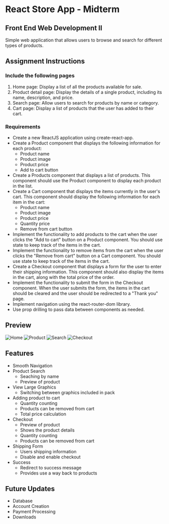 # React Store App - Midterm

## Front End Web Development II

Simple web application that allows users to browse and search for different types of products.
## Assignment Instructions
### Include the following pages
1. Home page: Display a list of all the products available for sale.
2. Product detail page: Display the details of a single product, including its name, description, and price.
3. Search page: Allow users to search for products by name or category.
4. Cart page: Display a list of products that the user has added to their cart.

### Requirements
- Create a new ReactJS application using create-react-app.
- Create a Product component that displays the following information for each product:
    - Product name
    - Product image
    - Product price
    - Add to cart button
- Create a Products component that displays a list of products. This component should use the Product component to display each product in the list.
- Create a Cart component that displays the items currently in the user's cart. This component should display the following information for each item in the cart:
    - Product name
    - Product image
    - Product price
    - Quantity price
    - Remove from cart button
- Implement the functionality to add products to the cart when the user clicks the "Add to cart" button on a Product component. You should use state to keep track of the items in the cart. 
- Implement the functionality to remove items from the cart when the user clicks the "Remove from cart" button on a Cart component. You should use state to keep track of the items in the cart.
- Create a Checkout component that displays a form for the user to enter their shipping information. This component should also display the items in the cart, along with the total price of the order.
- Implement the functionality to submit the form in the Checkout component. When the user submits the form, the items in the cart should be cleared and the user should be redirected to a "Thank you" page.
- Implement navigation using the react-router-dom library.
- Use prop drilling to pass data between components as needed.

## Preview
![Home](https://user-images.githubusercontent.com/48497255/227750937-4109bb6a-4284-4ec7-99d7-ffeb0ad2cf0c.jpg)
![Product](https://user-images.githubusercontent.com/48497255/227750949-35e40b87-82eb-44d3-a2bf-b793ee9b5f66.jpg)
![Search](https://user-images.githubusercontent.com/48497255/227750957-23c26538-d3e1-4e07-9e53-f295bc65a2f0.jpg)
![Checkout](https://user-images.githubusercontent.com/48497255/227750963-48c0e6dd-3970-4616-8cce-51c462f4d654.jpg)

## Features
- Smooth Navigation
- Product Search
    - Seaching by name
    - Preview of product
- View Large Graphics
    - Switching between graphics included in pack
- Adding product to cart
    - Quantity counting
    - Products can be removed from cart
    - Total price calculation
- Checkout
    - Preview of product
    - Shows the product details
    - Quantity counting
    - Products can be removed from cart
- Shipping Form
    - Users shipping information
    - Disable and enable checkout
- Success
    - Redirect to success message
    - Provides use a way back to products

## Future Updates
- Database
- Account Creation
- Payment Processing
- Downloads
